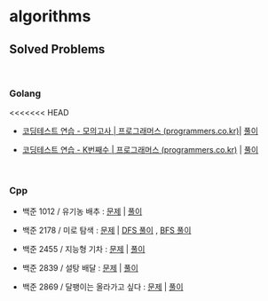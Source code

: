 # algorithms

## Solved Problems



<br/>

### Golang

<<<<<<< HEAD
- [코딩테스트 연습 - 모의고사 | 프로그래머스 (programmers.co.kr)](https://programmers.co.kr/learn/courses/30/lessons/42840)| [풀이](golang/p42840.go)

- [코딩테스트 연습 - K번째수 | 프로그래머스 (programmers.co.kr)](https://programmers.co.kr/learn/courses/30/lessons/42748) | [풀이](golang/p42748.go)

  

<br/>

### Cpp

* 백준 1012 / 유기농 배추 : [문제](https://www.acmicpc.net/problem/1012) | [풀이](https://github.com/wallees/algorithm_practice/blob/master/bj_1012.cpp)

* 백준 2178 / 미로 탐색 : [문제](https://www.acmicpc.net/problem/2178) | [DFS 풀이](https://github.com/wallees/algorithm_practice/blob/master/bj_2178_DFS.cpp) , [BFS 풀이](https://github.com/wallees/algorithm_practice/blob/master/bj_2178_BFS.cpp)

* 백준 2455 / 지능형 기차 : [문제](https://www.acmicpc.net/problem/2455) | [풀이](https://github.com/wallees/algorithm_practice/blob/master/bj_2455.cpp)

* 백준 2839 / 설탕 배달 : [문제](https://www.acmicpc.net/problem/2839) | [풀이](https://github.com/wallees/algorithm_practice/blob/master/bj_2839.cpp)

* 백준 2869 / 달팽이는 올라가고 싶다 : [문제](https://www.acmicpc.net/problem/2869) | [풀이](https://github.com/wallees/algorithm_practice/blob/master/bj_2869.cpp)


